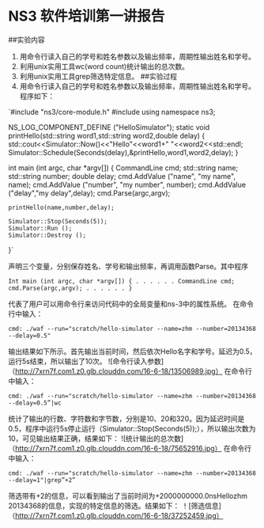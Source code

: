 # NS3 软件培训第一讲报告
##实验内容
1. 用命令行读入自己的学号和姓名参数以及输出频率，周期性输出姓名和学号。
2. 利用unix实用工具wc(word count)统计输出的总次数。
3. 利用unix实用工具grep筛选特定信息。
##实验过程
1. 用命令行读入自己的学号和姓名参数以及输出频率，周期性输出姓名和学号。程序如下：

`#include "ns3/core-module.h"
 #include <iostream>
 using namespace ns3;

NS_LOG_COMPONENT_DEFINE ("HelloSimulator");
	static void printHello(std::string word1,std::string word2,double delay)
        { 
	           std::cout<<Simulator::Now()<<"Hello"<<word1+" "<<word2<<std::endl;
             Simulator::Schedule(Seconds(delay),&printHello,word1,word2,delay);
         }

int 
main (int argc, char *argv[])
{
	CommandLine cmd;
	std::string name;
	std::string number;
  double delay;
	cmd.AddValue ("name", "my name", name);
	cmd.AddValue ("number", "my number", number);
  cmd.AddValue ("delay","my delay",delay);
	cmd.Parse(argc,argv);

	printHello(name,number,delay);
	
	Simulator::Stop(Seconds(5));
	Simulator::Run ();
	Simulator::Destroy ();
}`

声明三个变量，分别保存姓名、学号和输出频率，再调用函数Parse。其中程序

``Int main (int argc, char *argv[])
{
   . . . . . .
	CommandLine cmd;
   cmd.Parse(argc,argv);
   . . . . . .
}``

代表了用户可以用命令行来访问代码中的全局变量和ns-3中的属性系统。
在命令行中输入：

``cmd:
./waf --run="scratch/hello-simulator --name=zhm --number=20134368 --delay=0.5"
``

输出结果如下所示。首先输出当前时间，然后依次Hello名字和学号。延迟为0.5，运行5s结束，所以输出了10次。
![命令行读入参数]（http://7xrn7f.com1.z0.glb.clouddn.com/16-6-18/13506989.jpg）
在命令行中输入：

``cmd:
./waf --run="scratch/hello-simulator --name=zhm --number=20134368 --delay=0.5”|wc
``

统计了输出的行数、字符数和字节数，分别是10、20和320。因为延迟时间是0.5，程序中运行5s停止运行（Simulator::Stop(Seconds(5));），所以输出次数为10，可见输出结果正确，结果如下：
![统计输出的总次数]（http://7xrn7f.com1.z0.glb.clouddn.com/16-6-18/75652916.jpg）
在命令行中输入：

``cmd:
./waf --run="scratch/hello-simulator --name=zhm --number=20134368 --delay=1"|grep”+2” 
``

筛选带有+2的信息，可以看到输出了当前时间为+2000000000.0nsHellozhm 20134368的信息，实现的特定信息的筛选。结果如下：
！[筛选信息]（http://7xrn7f.com1.z0.glb.clouddn.com/16-6-18/37252459.jpg）
